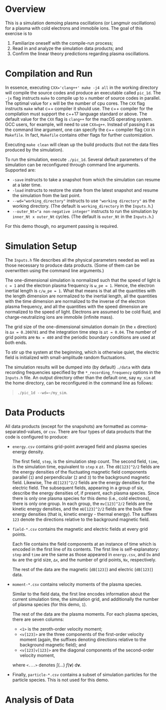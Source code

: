 # Overview

This is a simulation demoing plasma oscillations (or Langmuir oscillations) for a plasma 
with cold electrons and immobile ions.
The goal of this exercise is to

1) Familiarize oneself with the compile-run process;
2) Read in and analyze the simulation data products; and
3) Confirm the linear theory predictions regarding plasma oscillations.


# Compilation and Run

In essence, executing `CXX='clang++' make -j4 all` in the working directory will
compile the source codes and produce an executable called `pic_1d`.
The `-jx` flag instructs `make` to compile up to `x` number of source codes in parallel.
The optimal value for `x` will be the number of cpu cores.
The `CXX` flag instructs `make` what c++ compiler it should use.
The c++ compiler for the compilation must support the c++17 language standard or above.
The default value for the `CXX` flag is `clang++` for the macOS operating system.
GCC users, for example, will need to use `CXX=g++`.
Instead of passing it as the command line argument,
one can specify the c++ compiler flag `CXX` in `Makefile`.
In fact, `Makefile` contains other flags for further customization.

Executing `make clean` will clean up the build products
(but not the data files produced by the simulation).

To run the simulation, execute `./pic_1d`.
Several default parameters of the simulation can be reconfigured through command line arguments.
Supported are:

* `-save` instructs to take a snapshot from which the simulation can resume at a later time.
* `-load` instructs to restore the state from the latest snapshot and resume the simulation from the last point.
* `--wd="working_directory"` instructs to use `"working directory"` as the working directory.
(The default is `working_directory` in the `Inputs.h`.)
* `--outer_Nt="a non-negative integer"` instructs to run the simulation by `inner_Nt x outer_Nt` cycles.
(The default is `outer_Nt` in the `Inputs.h`.)

For this demo though, no argument passing is required.


# Simulation Setup

The `Inputs.h` file describes all the physical parameters needed as well as 
those necessary to produce data products.
(Some of them can be overwritten using the command line arguments.)

The one-dimensional simulation is normalized such that
the speed of light is `c = 1` and the electron plasma frequency is `ω_pe = 1`.
Hence, the electron inertial length is `c/ω_pe = 1`.
What that means is that
all the quantities with the length dimension are normalized to the inertial length,
all the quantities with the time dimension are normalized to the inverse of the electron plasma frequency, and
all the quantities with the speed dimension are normalized to the speed of light.
Electrons are assumed to be cold fluid, and charge-neutralizing ions are immobile (infinite mass).

The grid size of the one-dimensional simulation domain (in the `x` direction) is `∆x = 0.200781` and
the integration time step is `∆t = 0.04`.
The number of grid points are `Nx = 480` and the periodic boundary conditions are used at both ends.

To stir up the system at the beginning, which is otherwise quiet,
the electric field is initialized with small-amplitude random fluctuations.

The simulation results will be dumped into (by default) `./data` with data recording frequencies
specified by the `*_recording_frequency` options in the `Inputs.h` file.
An output directory other than the default one, say `my_sim` at the home directory,
can be reconfigured in the command line as follows:

> `./pic_1d --wd=~/my_sim`.


# Data Products

All data products (except for the snapshots) are formatted as comma-separated-values, or `csv`.
There are four types of data products that the code is configured to produce:

* `energy.csv` contains grid-point averaged field and plasma species energy density.

    The first field, `step`, is the simulation step count.
    The second field, `time`, is the simulation time, equivalent to `step` x `∆t`.
    The `dB[123]^2/2` fields are the energy densities of the fluctuating magnetic field components
    parallel (`1`) and perpendicular (`2` and `3`) to the background magnetic field.
    Likewise, The `dE[123]^2/2` fields are the energy densities for the electric field.
    The subsequent fields, appearing in a group of six, describe the energy densities of, if present,
    each plasma species.
    Since there is only one plasma species for this demo (i.e., cold electrons), there is only one group.
    In each group, the `mv[123]^2/2` fields are the kinetic energy densities, and
    the `mU[123]^2/2` fields are the bulk flow energy densities (that is, kinetic energy - thermal energy).
    The suffixes `123` denote the directions relative to the background magnetic field.

* `field-*.csv` contains the magnetic and electric fields at every grid points.

    Each file contains the field components at an instance of time which is encoded in the first line
    of its contents.
    The first line is self-explanatory:
    `step` and `time` are the same as those appeared in `energy.csv`, and
    `Dx` and `Nx` are the grid size, `∆x`, and the number of grid points, `Nx`, respectively.

    The rest of the data are the magnetic (`dB[123]`) and electric (`dB[123]`) data.

* `moment-*.csv` contains velocity moments of the plasma species.

    Similar to the field data, the first line encodes information about the current simulation time,
    the simulation grid, and additionally the number of plasma species (for this demo, `1`).

    The rest of the data are the plasma moments.
    For each plasma species, there are seven columns:

    - `<1>` is the zeroth-order velocity moment;
    - `<v[123]>` are the three components of the first-order velocity moment
    (again, the suffixes denoting directions relative to the background magnetic field); and
    - `<v[123]v[123]>` are the diagonal components of the second-order velocity moment,
    
    where `<...>` denotes ∫(...) *f*(**v**) d**v**.


* Finally, `particle-*.csv` contains a subset of simulation particles for the particle species.
This is not used for this demo.


# Analysis of Data
